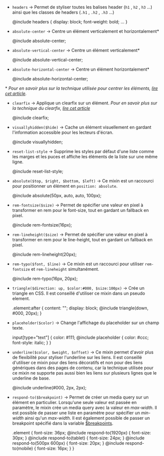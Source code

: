 - `headers` → Permet de styliser toutes les balises header (`h1` , `h2` , `h3` ...) ainsi que les classes de headers (`.h1` , `.h2` , `.h3` ...)


    @include headers {
        display: block;
        font-weight: bold;
        ...
    }

- `absolute-center` → Centre un élément verticalement et horizontalement*


    @include absolute-center;

- `absolute-vertical-center` → Centre un élément verticalement*


    @include absolute-vertical-center;

- `absolute-horizontal-center` → Centre un élément horizontalement*


    @include absolute-horizontal-center;

\* *Pour en savoir plus sur la technique utilisée pour centrer les éléments, [lire cet article](https://css-tricks.com/centering-percentage-widthheight-elements/).*

- `clearfix` → Applique un clearfix sur un élément. *Pour en savoir plus sur la technique du clearfix, [lire cet article](https://css-tricks.com/snippets/css/clear-fix/)*


    @include clearfix;

- `visuallyhidden($hide)` → Cache un élément visuellement en gardant l'information accessible pour les lecteurs d'écran.


    @include visuallyhidden;

- `reset-list-style` → Supprime les styles par défaut d'une liste comme les marges et les puces et affiche les éléments de la liste sur une même ligne.


    @include reset-list-style;

- `absolute($top, $right, $bottom, $left)` → Ce mixin est un raccourci pour positionner un élément en `position: absolute`.


    @include absolute(50px, auto, auto, 100px);

- `rem-fontsize($size)` → Permet de spécifier une valeur en pixel à transformer en rem pour le font-size, tout en gardant un fallback en pixel.


    @include rem-fontsize(16px);

- `rem-lineheight($size)` → Permet de spécifier une valeur en pixel à transformer en rem pour le line-height, tout en gardant un fallback en pixel.


    @include rem-lineheight(20px);

- `rem-typo($font, $line)` → Ce mixin est un raccourci pour utiliser `rem-fontsize` et `rem-lineheight` simultanément.


    @include rem-typo(16px, 20px);

- `triangle($direction: up, $color:#000, $size:100px)` → Crée un triangle en CSS. Il est conseillé d'utiliser ce mixin dans un pseudo element.


    .element:after {
        content: "";
        display: block;
        @include triangle(down, #000, 20px);
    }

- `placeholder($color)` → Change l'affichage du placeholder sur un champ texte.


    input[type="text"] {
        color: #111;
        @include placeholder {
            color: #ccc;
            font-style: italic;
        }
    }

- `underline($color, $weight, $offset)` → Ce mixin permet d'avoir plus de flexibilité pour styliser l'underline sur les liens. Il est conseillé d'utiliser ce mixin pour des liens décoratifs et non pour des liens génériques dans des pages de contenu, car la technique utilisée pour ce mixin ne supporte pas aussi bien les liens sur plusieurs lignes que le underline de base.


    @include underline(#000, 2px, 2px);

- `respond-to($breakpoint)` → Permet de créer un media query sur un élément en particulier. Lorsqu'une seule valeur est passée en paramètre, le mixin crée un media query avec la valeur en *max-width*. Il est possible de passer une liste en paramètre pour spécifier un *min-width* ainsi qu'un *max-width*. Il est également possible de passer un breakpoint spécifié dans la variable [$breakpoints](#sass-variables).


    .element {
        font-size: 36px;
        @include respond-to(1920px) {
            font-size: 30px;
        }
        @include respond-to(tablet) {
            font-size: 24px;
        }
        @include respond-to(500px 600px) {
            font-size: 20px;
        }
        @include respond-to(mobile) {
            font-size: 16px;
        }
    }
